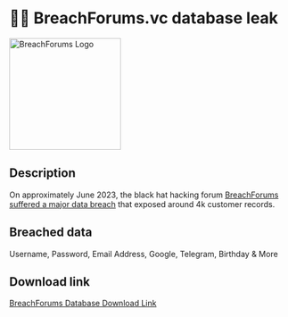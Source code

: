 # 🕵️‍♂️ BreachForums.vc database leak

<img src="https://upload.wikimedia.org/wikipedia/en/8/85/BreachForums_logo.png" alt="BreachForums Logo" width="200" height="200">

## Description

On approximately June 2023, the black hat hacking forum <a href="https://news.sophos.com/en-us/2025/06/26/taking-the-shine-off-breachforums/" target="_blank" rel="noopener">BreachForums suffered a major data breach</a> that exposed around 4k customer records.

## Breached data

Username, Password, Email Address, Google, Telegram, Birthday & More

## Download link

[BreachForums Database Download Link](https://files.catbox.moe/6fo3po.sql)